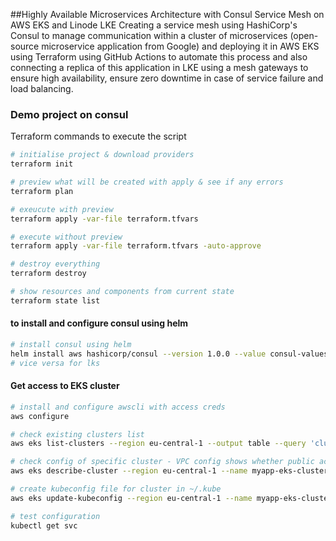 ##Highly Available Microservices Architecture with Consul Service Mesh on AWS EKS and Linode LKE
Creating a service mesh using HashiCorp's Consul to manage communication within a cluster of microservices (open-source microservice application from Google) and deploying it in AWS EKS using Terraform using GitHub Actions to automate this process and also connecting a replica of this application in LKE using a mesh gateways to ensure high availability, ensure zero downtime in case of service failure and load balancing.


### Demo project on consul 


Terraform commands to execute the script

```sh
# initialise project & download providers
terraform init

# preview what will be created with apply & see if any errors
terraform plan

# exeucute with preview
terraform apply -var-file terraform.tfvars

# execute without preview
terraform apply -var-file terraform.tfvars -auto-approve

# destroy everything
terraform destroy

# show resources and components from current state
terraform state list
```
#### to install and configure consul using helm
```sh
# install consul using helm
helm install aws hashicorp/consul --version 1.0.0 --value consul-values.yaml --set gobal.datacenter=aws
# vice versa for lks
```

#### Get access to EKS cluster
```sh
# install and configure awscli with access creds
aws configure

# check existing clusters list
aws eks list-clusters --region eu-central-1 --output table --query 'clusters'

# check config of specific cluster - VPC config shows whether public access enabled on cluster API endpoint
aws eks describe-cluster --region eu-central-1 --name myapp-eks-cluster --query 'cluster.resourcesVpcConfig'

# create kubeconfig file for cluster in ~/.kube
aws eks update-kubeconfig --region eu-central-1 --name myapp-eks-cluster

# test configuration
kubectl get svc
```
